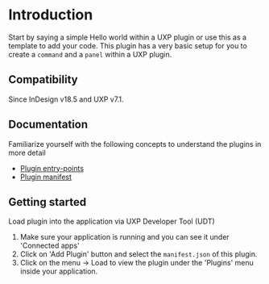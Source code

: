 # Introduction
Start by saying a simple Hello world within a UXP plugin or use this as a template to add your code. This plugin has a very basic setup for you to create a `command` and a `panel` within a UXP plugin. 

## Compatibility
Since InDesign v18.5 and UXP v7.1.

## Documentation
Familiarize yourself with the following concepts to understand the plugins in more detail
- [Plugin entry-points](https://developer.adobe.com/indesign/uxp/plugins/concepts/entry-points/)
- [Plugin manifest](https://developer.adobe.com/indesign/uxp/plugins/concepts/manifest/)

## Getting started

Load plugin into the application via UXP Developer Tool (UDT)
1. Make sure your application is running and you can see it under 'Connected apps'
2. Click on 'Add Plugin' button and select the `manifest.json` of this plugin.
3. Click on the menu -> Load to view the plugin under the 'Plugins' menu inside your application.

